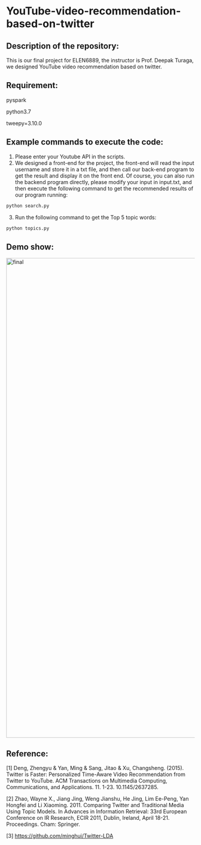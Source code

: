 # YouTube-video-recommendation-based-on-twitter

##  Description of the repository:
This is our final project for ELEN6889, the instructor is Prof. Deepak Turaga, we designed YouTube video recommendation based on twitter.

## Requirement:
pyspark

python3.7

tweepy=3.10.0


##  Example commands to execute the code:
1. Please enter your Youtube API in the scripts.
2. We designed a front-end for the project, the front-end will read the input username and store it in a txt file, and then call our back-end program to get the result and display it on the front end. Of course, you can also run the backend program directly, please modify your input in input.txt, and then execute the following command to get the recommended results of our program running:
```bash
python search.py
```
3. Run the following command to get the Top 5 topic words:
```bash
python topics.py
```

##  Demo show:

<img width="1280" alt="final" src="https://user-images.githubusercontent.com/93566978/167320703-7c33e12a-0ba9-42d3-acc2-0a18b3cf936d.png">

## Reference:
[1] Deng, Zhengyu & Yan, Ming & Sang, Jitao & Xu, Changsheng. (2015). Twitter is Faster: Personalized Time-Aware Video Recommendation from Twitter to YouTube. ACM Transactions on Multimedia Computing, Communications, and Applications. 11. 1-23. 10.1145/2637285. 

[2] Zhao, Wayne X., Jiang Jing, Weng Jianshu, He Jing, Lim Ee-Peng, Yan Hongfei and Li Xiaoming. 2011. Comparing Twitter and Traditional Media Using Topic Models. In Advances in Information Retrieval: 33rd European Conference on IR Research, ECIR 2011, Dublin, Ireland, April 18-21. Proceedings. Cham: Springer. 

[3] https://github.com/minghui/Twitter-LDA
